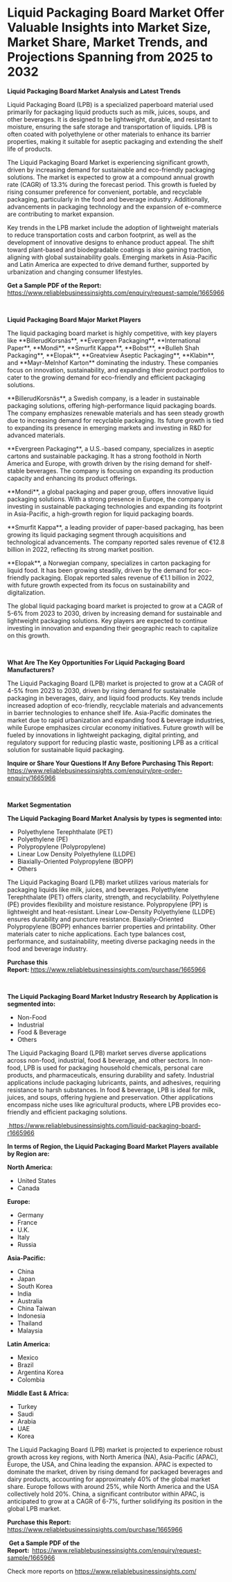 <p><h1>Liquid Packaging Board Market Offer Valuable Insights into Market Size, Market Share, Market Trends, and Projections Spanning from 2025 to 2032</h1></p><p><strong>Liquid Packaging Board Market Analysis and Latest Trends</strong></p>
<p><p>Liquid Packaging Board (LPB) is a specialized paperboard material used primarily for packaging liquid products such as milk, juices, soups, and other beverages. It is designed to be lightweight, durable, and resistant to moisture, ensuring the safe storage and transportation of liquids. LPB is often coated with polyethylene or other materials to enhance its barrier properties, making it suitable for aseptic packaging and extending the shelf life of products.</p><p>The Liquid Packaging Board Market is experiencing significant growth, driven by increasing demand for sustainable and eco-friendly packaging solutions. The market is expected to grow at a compound annual growth rate (CAGR) of 13.3% during the forecast period. This growth is fueled by rising consumer preference for convenient, portable, and recyclable packaging, particularly in the food and beverage industry. Additionally, advancements in packaging technology and the expansion of e-commerce are contributing to market expansion.</p><p>Key trends in the LPB market include the adoption of lightweight materials to reduce transportation costs and carbon footprint, as well as the development of innovative designs to enhance product appeal. The shift toward plant-based and biodegradable coatings is also gaining traction, aligning with global sustainability goals. Emerging markets in Asia-Pacific and Latin America are expected to drive demand further, supported by urbanization and changing consumer lifestyles.</p></p>
<p><strong>Get a Sample PDF of the Report:&nbsp;</strong> <a href="https://www.reliablebusinessinsights.com/enquiry/request-sample/1665966?utm_campaign=2119&utm_medium=2&utm_source=Github&utm_content=ia&utm_term=26012025&utm_id=liquid-packaging-board">https://www.reliablebusinessinsights.com/enquiry/request-sample/1665966</a></p>
<p>&nbsp;</p>
<p><strong>Liquid Packaging Board Major Market Players</strong></p>
<p><p>The liquid packaging board market is highly competitive, with key players like **BillerudKorsnäs**, **Evergreen Packaging**, **International Paper**, **Mondi**, **Smurfit Kappa**, **Bobst**, **Bulleh Shah Packaging**, **Elopak**, **Greatview Aseptic Packaging**, **Klabin**, and **Mayr-Melnhof Karton** dominating the industry. These companies focus on innovation, sustainability, and expanding their product portfolios to cater to the growing demand for eco-friendly and efficient packaging solutions.</p><p>**BillerudKorsnäs**, a Swedish company, is a leader in sustainable packaging solutions, offering high-performance liquid packaging boards. The company emphasizes renewable materials and has seen steady growth due to increasing demand for recyclable packaging. Its future growth is tied to expanding its presence in emerging markets and investing in R&D for advanced materials.</p><p>**Evergreen Packaging**, a U.S.-based company, specializes in aseptic cartons and sustainable packaging. It has a strong foothold in North America and Europe, with growth driven by the rising demand for shelf-stable beverages. The company is focusing on expanding its production capacity and enhancing its product offerings.</p><p>**Mondi**, a global packaging and paper group, offers innovative liquid packaging solutions. With a strong presence in Europe, the company is investing in sustainable packaging technologies and expanding its footprint in Asia-Pacific, a high-growth region for liquid packaging boards.</p><p>**Smurfit Kappa**, a leading provider of paper-based packaging, has been growing its liquid packaging segment through acquisitions and technological advancements. The company reported sales revenue of €12.8 billion in 2022, reflecting its strong market position.</p><p>**Elopak**, a Norwegian company, specializes in carton packaging for liquid food. It has been growing steadily, driven by the demand for eco-friendly packaging. Elopak reported sales revenue of €1.1 billion in 2022, with future growth expected from its focus on sustainability and digitalization.</p><p>The global liquid packaging board market is projected to grow at a CAGR of 5-6% from 2023 to 2030, driven by increasing demand for sustainable and lightweight packaging solutions. Key players are expected to continue investing in innovation and expanding their geographic reach to capitalize on this growth.</p></p>
<p>&nbsp;</p>
<p><strong>What Are The Key Opportunities For Liquid Packaging Board Manufacturers?</strong></p>
<p><p>The Liquid Packaging Board (LPB) market is projected to grow at a CAGR of 4-5% from 2023 to 2030, driven by rising demand for sustainable packaging in beverages, dairy, and liquid food products. Key trends include increased adoption of eco-friendly, recyclable materials and advancements in barrier technologies to enhance shelf life. Asia-Pacific dominates the market due to rapid urbanization and expanding food & beverage industries, while Europe emphasizes circular economy initiatives. Future growth will be fueled by innovations in lightweight packaging, digital printing, and regulatory support for reducing plastic waste, positioning LPB as a critical solution for sustainable liquid packaging.</p></p>
<p><strong>Inquire or Share Your Questions If Any Before Purchasing This Report:</strong> <a href="https://www.reliablebusinessinsights.com/enquiry/pre-order-enquiry/1665966?utm_campaign=2119&utm_medium=2&utm_source=Github&utm_content=ia&utm_term=26012025&utm_id=liquid-packaging-board">https://www.reliablebusinessinsights.com/enquiry/pre-order-enquiry/1665966</a></p>
<p>&nbsp;</p>
<p><strong>Market Segmentation</strong></p>
<p><strong>The Liquid Packaging Board Market Analysis by types is segmented into:</strong></p>
<p><ul><li>Polyethylene Terephthalate (PET)</li><li>Polyethylene (PE)</li><li>Polypropylene (Polypropylene)</li><li>Linear Low Density Polyethylene (LLDPE)</li><li>Biaxially-Oriented Polypropylene (BOPP)</li><li>Others</li></ul></p>
<p><p>The Liquid Packaging Board (LPB) market utilizes various materials for packaging liquids like milk, juices, and beverages. Polyethylene Terephthalate (PET) offers clarity, strength, and recyclability. Polyethylene (PE) provides flexibility and moisture resistance. Polypropylene (PP) is lightweight and heat-resistant. Linear Low-Density Polyethylene (LLDPE) ensures durability and puncture resistance. Biaxially-Oriented Polypropylene (BOPP) enhances barrier properties and printability. Other materials cater to niche applications. Each type balances cost, performance, and sustainability, meeting diverse packaging needs in the food and beverage industry.</p></p>
<p><strong>Purchase this Report:&nbsp;</strong><a href="https://www.reliablebusinessinsights.com/purchase/1665966?utm_campaign=2119&utm_medium=2&utm_source=Github&utm_content=ia&utm_term=26012025&utm_id=liquid-packaging-board">https://www.reliablebusinessinsights.com/purchase/1665966</a></p>
<p>&nbsp;</p>
<p><strong>The Liquid Packaging Board Market Industry Research by Application is segmented into:</strong></p>
<p><ul><li>Non-Food</li><li>Industrial</li><li>Food & Beverage</li><li>Others</li></ul></p>
<p><p>The Liquid Packaging Board (LPB) market serves diverse applications across non-food, industrial, food & beverage, and other sectors. In non-food, LPB is used for packaging household chemicals, personal care products, and pharmaceuticals, ensuring durability and safety. Industrial applications include packaging lubricants, paints, and adhesives, requiring resistance to harsh substances. In food & beverage, LPB is ideal for milk, juices, and soups, offering hygiene and preservation. Other applications encompass niche uses like agricultural products, where LPB provides eco-friendly and efficient packaging solutions.</p></p>
<p><a href="https://www.reliablebusinessinsights.com/liquid-packaging-board-r1665966?utm_campaign=2119&utm_medium=2&utm_source=Github&utm_content=ia&utm_term=26012025&utm_id=liquid-packaging-board">&nbsp;https://www.reliablebusinessinsights.com/liquid-packaging-board-r1665966</a></p>
<p><strong>In terms of Region, the Liquid Packaging Board Market Players available by Region are:</strong></p>
<p>
    <p> <strong> North America: </strong>
        <ul>
            <li>United States</li>
            <li>Canada</li>
        </ul>
        </p> 
    <p> <strong> Europe: </strong>
        <ul>
            <li>Germany</li>
            <li>France</li>
            <li>U.K.</li>
            <li>Italy</li>
            <li>Russia</li>
        </ul>
        </p> 
    <p> <strong> Asia-Pacific: </strong>
        <ul>
            <li>China</li>
            <li>Japan</li>
            <li>South Korea</li>
            <li>India</li>
            <li>Australia</li>
            <li>China Taiwan</li>
            <li>Indonesia</li>
            <li>Thailand</li>
            <li>Malaysia</li>
        </ul>
        </p> 
    <p> <strong> Latin America: </strong>
        <ul>
            <li>Mexico</li>
            <li>Brazil</li>
            <li>Argentina Korea</li>
            <li>Colombia</li>
        </ul>
        </p> 
    <p> <strong> Middle East & Africa: </strong>
        <ul>
            <li>Turkey</li>
            <li>Saudi</li>
            <li>Arabia</li>
            <li>UAE</li>
            <li>Korea</li>
        </ul>
    </p>
    </p>
<p><p>The Liquid Packaging Board (LPB) market is projected to experience robust growth across key regions, with North America (NA), Asia-Pacific (APAC), Europe, the USA, and China leading the expansion. APAC is expected to dominate the market, driven by rising demand for packaged beverages and dairy products, accounting for approximately 40% of the global market share. Europe follows with around 25%, while North America and the USA collectively hold 20%. China, a significant contributor within APAC, is anticipated to grow at a CAGR of 6-7%, further solidifying its position in the global LPB market.</p></p>
<p><strong>Purchase this Report: </strong><a href="https://www.reliablebusinessinsights.com/purchase/1665966?utm_campaign=2119&utm_medium=2&utm_source=Github&utm_content=ia&utm_term=26012025&utm_id=liquid-packaging-board">https://www.reliablebusinessinsights.com/purchase/1665966</a></p>
<p>&nbsp;<strong>Get a Sample PDF of the Report:&nbsp;&nbsp;</strong><a href="https://www.reliablebusinessinsights.com/enquiry/request-sample/1665966?utm_campaign=2119&utm_medium=2&utm_source=Github&utm_content=ia&utm_term=26012025&utm_id=liquid-packaging-board">https://www.reliablebusinessinsights.com/enquiry/request-sample/1665966</a></p>
<p><strong></strong></p>
<p>Check more reports on <a href="https://www.reliablebusinessinsights.com/?utm_campaign=2119&utm_medium=2&utm_source=Github&utm_content=ia&utm_term=26012025&utm_id=liquid-packaging-board">https://www.reliablebusinessinsights.com/</a></p>